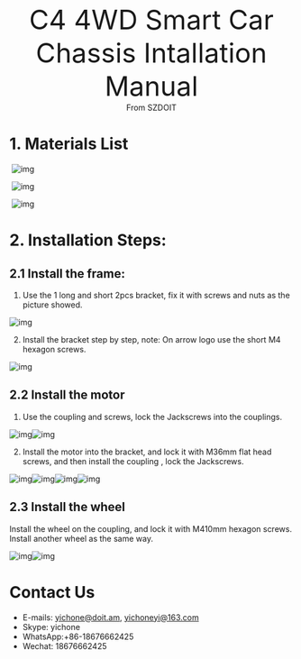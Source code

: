 <center><font size=10> C4 4WD Smart Car Chassis Intallation Manual </center></font>
<center> From SZDOIT</center>



# 1. Materials List

​       ![img](wps1.png)

​      ![img](wps2.png)

​        ![img](wps3.png)

 

# 2. Installation Steps:

## 2.1 Install the frame:

1) Use the 1 long and short 2pcs bracket, fix it with screws and nuts as the picture showed.

![img](wps4.png) 

 2) Install the bracket step by step, note: On arrow logo use the short M4 hexagon screws.

![img](wps5.png) 

## 2.2 Install the motor

1) Use the coupling and screws, lock the Jackscrews into the couplings.

![img](wps6.png)![img](wps7.png) 

2) Install the motor into the bracket, and lock it with M36mm flat head screws, and then install the coupling , lock the Jackscrews.

![img](wps8.png)![img](wps9.png)![img](wps10.png)![img](wps11.png) 

## 2.3 Install the wheel

Install the wheel on the coupling, and lock it with M410mm hexagon screws. Install another wheel as the same way.

![img](wps12.png)![img](wps13.png) 



# Contact Us

- E-mails: [yichone@doit.am](mailto:yichone@doit.am), [yichoneyi@163.com](mailto:yichoneyi@163.com)
- Skype: yichone
- WhatsApp:+86-18676662425
- Wechat: 18676662425